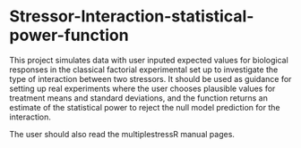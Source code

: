 # Stressor-Interaction-statistical-power-function

This project simulates data with user inputed expected values for biological responses in the classical factorial experimental set up to investigate the type of interaction between two stressors. It should be used as guidance for setting up real experiments where the user chooses plausible values for treatment means and standard deviations, and the function returns an estimate of the statistical power to reject the null model prediction for the interaction.

The user should also read the multiplestressR manual pages.
